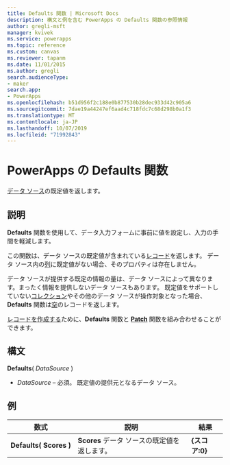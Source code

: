 ```yaml
---
title: Defaults 関数 | Microsoft Docs
description: 構文と例を含む PowerApps の Defaults 関数の参照情報
author: gregli-msft
manager: kvivek
ms.service: powerapps
ms.topic: reference
ms.custom: canvas
ms.reviewer: tapanm
ms.date: 11/01/2015
ms.author: gregli
search.audienceType:
- maker
search.app:
- PowerApps
ms.openlocfilehash: b51d956f2c188e0b877530b28dec933d42c905a6
ms.sourcegitcommit: 7dae19a44247ef6aad4c718fdc7c68d298b0a1f3
ms.translationtype: MT
ms.contentlocale: ja-JP
ms.lasthandoff: 10/07/2019
ms.locfileid: "71992843"
---
```

# <a name="defaults-function-in-powerapps"></a>PowerApps の Defaults 関数
[データ ソース](../working-with-data-sources.md)の既定値を返します。  

## <a name="description"></a>説明
**Defaults** 関数を使用して、データ入力フォームに事前に値を設定し、入力の手間を軽減します。

この関数は、データ ソースの既定値が含まれている[レコード](../working-with-tables.md#records)を返します。  データ ソース内の[列](../working-with-tables.md#columns)に既定値がない場合、そのプロパティは存在しません。

データ ソースが提供する既定の情報の量は、データ ソースによって異なります。まったく情報を提供しないデータ ソースもあります。  既定値をサポートしていない[コレクション](../working-with-data-sources.md#collections)やその他のデータ ソースが操作対象となった場合、**Defaults** 関数は[空](function-isblank-isempty.md)のレコードを返します。

[レコードを作成する](../working-with-data-sources.md)ために、**Defaults** 関数と **[Patch](function-patch.md)** 関数を組み合わせることができます。

## <a name="syntax"></a>構文
**Defaults**( *DataSource* )

* *DataSource* – 必須。 既定値の提供元となるデータ ソース。

## <a name="examples"></a>例

| 数式 | 説明 | 結果 |
| --- | --- | --- |
| **Defaults(&nbsp;Scores&nbsp;)** |**Scores** データ ソースの既定値を返します。 |**{スコア:0}** |

